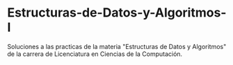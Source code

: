 # Estructuras-de-Datos-y-Algoritmos-I
Soluciones a las practicas de la materia "Estructuras de Datos y Algoritmos" de la carrera de Licenciatura en Ciencias de la Computación.
